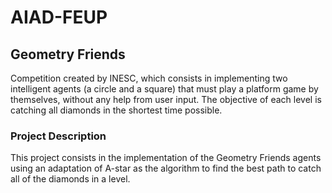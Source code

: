 # AIAD-FEUP

## Geometry Friends

Competition created by INESC, which consists in implementing two intelligent agents (a circle and a square) that must play a platform game by themselves, without any help from user input. The objective of each level is catching all diamonds in the shortest time possible.

### Project Description
This project consists in the implementation of the Geometry Friends agents using an adaptation of A-star as the algorithm to find the best path to catch all of the diamonds in a level.
